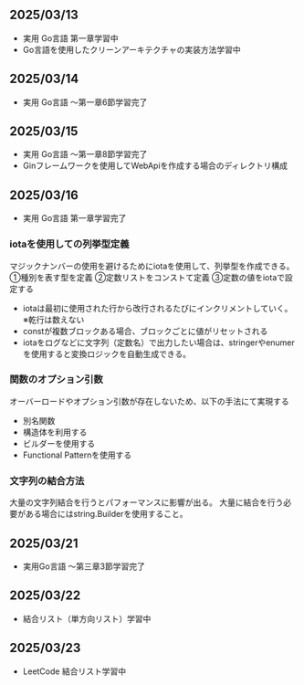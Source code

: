 ## 2025/03/13
- 実用 Go言語 第一章学習中
- Go言語を使用したクリーンアーキテクチャの実装方法学習中

## 2025/03/14
- 実用 Go言語 〜第一章6節学習完了

## 2025/03/15
- 実用 Go言語 〜第一章8節学習完了
- Ginフレームワークを使用してWebApiを作成する場合のディレクトリ構成

## 2025/03/16
- 実用 Go言語 第一章学習完了
### iotaを使用しての列挙型定義
マジックナンバーの使用を避けるためにiotaを使用して、列挙型を作成できる。
①種別を表す型を定義
②定数リストをコンストて定義
③定数の値をiotaで設定する
- iotaは最初に使用された行から改行されるたびにインクリメントしていく。
※乾行は数えない
- constが複数ブロックある場合、ブロックごとに値がリセットされる
- iotaをログなどに文字列（定数名）で出力したい場合は、stringerやenumerを使用すると変換ロジックを自動生成できる。
### 関数のオプション引数
オーバーロードやオプション引数が存在しないため、以下の手法にて実現する
- 別名関数
- 構造体を利用する
- ビルダーを使用する
- Functional Patternを使用する
### 文字列の結合方法
大量の文字列結合を行うとパフォーマンスに影響が出る。
大量に結合を行う必要がある場合にはstring.Builderを使用すること。

## 2025/03/21
- 実用Go言語 〜第三章3節学習完了

## 2025/03/22
- 結合リスト（単方向リスト）学習中

## 2025/03/23
- LeetCode 結合リスト学習中
